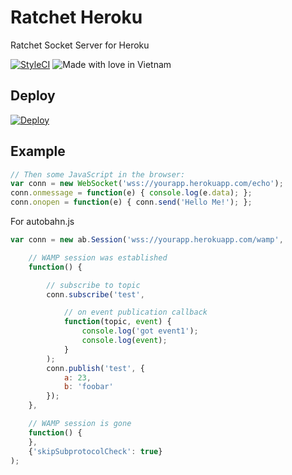 # Ratchet Heroku
Ratchet Socket Server for Heroku

[![StyleCI](https://github.styleci.io/repos/328550873/shield?branch=master)](https://github.styleci.io/repos/328550873?branch=master)
![Made with love in Vietnam](https://madewithlove.now.sh/vn?heart=true)

## Deploy

[![Deploy](https://www.herokucdn.com/deploy/button.svg)](https://heroku.com/deploy?template=https://github.com/ging-dev/ratchet-heroku)

## Example

```javascript
// Then some JavaScript in the browser:
var conn = new WebSocket('wss://yourapp.herokuapp.com/echo');
conn.onmessage = function(e) { console.log(e.data); };
conn.onopen = function(e) { conn.send('Hello Me!'); };
```

For autobahn.js

```javascript
var conn = new ab.Session('wss://yourapp.herokuapp.com/wamp',

    // WAMP session was established
    function() {

        // subscribe to topic
        conn.subscribe('test',

            // on event publication callback
            function(topic, event) {
                console.log('got event1');
                console.log(event);
            }
        );
        conn.publish('test', {
            a: 23,
            b: 'foobar'
        });
    },

    // WAMP session is gone
    function() {
    },
    {'skipSubprotocolCheck': true}
);
```
